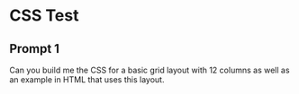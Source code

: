 # CSS Test

## Prompt 1

Can you build me the CSS for a basic grid layout with 12 columns as well as an example in HTML that uses this layout.

